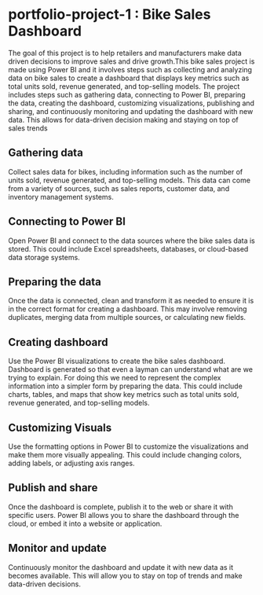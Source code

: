 # portfolio-project-1 : Bike Sales Dashboard
The goal of this project is to help retailers and manufacturers make data driven decisions to improve sales and drive growth.This bike sales project is made using Power BI and it involves steps such as collecting and analyzing data on bike sales to create a dashboard that displays key metrics such as total units sold, revenue generated, and top-selling models. The project includes steps such as gathering data, connecting to Power BI, preparing the data, creating the dashboard, customizing visualizations, publishing and sharing, and continuously monitoring and updating the dashboard with new data. This allows for data-driven decision making and staying on top of sales trends

## Gathering data
Collect sales data for bikes, including information such as the number of units sold, revenue generated, and top-selling models. This data can come from a variety of sources, such as sales reports, customer data, and inventory management systems.

## Connecting to Power BI 
Open Power BI and connect to the data sources where the bike sales data is stored. This could include Excel spreadsheets, databases, or cloud-based data storage systems.

## Preparing the data
Once the data is connected, clean and transform it as needed to ensure it is in the correct format for creating a dashboard. This may involve removing duplicates, merging data from multiple sources, or calculating new fields.

## Creating dashboard
Use the Power BI visualizations to create the bike sales dashboard. Dashboard is generated so that even a layman can understand what are we trying to explain. For doing this we need to represent the complex information into a simpler form by preparing the data. This could include charts, tables, and maps that show key metrics such as total units sold, revenue generated, and top-selling models.

## Customizing Visuals
Use the formatting options in Power BI to customize the visualizations and make them more visually appealing. This could include changing colors, adding labels, or adjusting axis ranges.

## Publish and share
Once the dashboard is complete, publish it to the web or share it with specific users. Power BI allows you to share the dashboard through the cloud, or embed it into a website or application.

## Monitor and update 
Continuously monitor the dashboard and update it with new data as it becomes available. This will allow you to stay on top of trends and make data-driven decisions.



